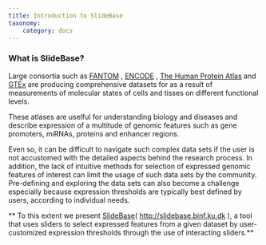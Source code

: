 ```yaml
---
title: Introduction to SlideBase
taxonomy:
	category: docs
---
```




### What is SlideBase?
Large consortia such as [FANTOM](http://fantom.gsc.riken.jp/) ,  [ENCODE](https://www.encodeproject.org/) , [The Human Protein Atlas](http://www.proteinatlas.org/) and [GTEx](http://dx.doi.org/10.1126/science.aaa0355) are producing comprehensive datasets for as a result of measurements of molecular states of cells and tisses on different functional levels. 

These atlases are uselful for understanding biology and diseases and describe expression of a multitude of genomic features such as gene promoters, miRNAs, proteins and enhancer regions.

Even so, it can be difficult to navigate such complex data sets if the user is not accustomed with the detailed aspects behind the research process. In addition, the lack of intuitive methods for selection of expressed genomic features of interest can limit the usage of such data sets by the community. Pre-defining and exploring the data sets can also become a challenge especially because expression thresholds are typically best defined by users, according to individual needs.  

** To this extent we present [SlideBase](http://slidebase.binf.ku.dk)( http://slidebase.binf.ku.dk ), a tool that uses sliders to select expressed features from a given dataset by user-customized expression thresholds through the use of interacting sliders.**



